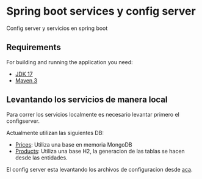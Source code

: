 # Spring boot services y config server

Config server y servicios en spring boot

## Requirements

For building and running the application you need:

- [JDK 17](https://www.azul.com/downloads/?package=jdk)
- [Maven 3](https://maven.apache.org)

## Levantando los servicios de manera local

Para correr los servicios localmente es necesario levantar primero el configserver.

Actualmente utilizan las siguientes DB:

- [Prices](https://github.com/LeanBaier/backend-matrix/tree/main/Spring/prices): Utiliza una base en memoria MongoDB
- [Products](https://github.com/LeanBaier/backend-matrix/tree/main/Spring/products): Utiliza una base H2, la generacion de las tablas se hacen desde las entidades.

El config server esta levantando los archivos de configuracion desde [aca](https://github.com/LeanBaier/backend-matrix/tree/main/Spring/config.server.files).